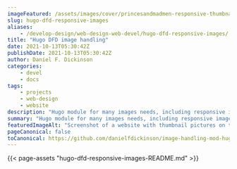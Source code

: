 ```yaml
---
imageFeatured: /assets/images/cover/princesandmadmen-responsive-thumbnails.png
slug: hugo-dfd-responsive-images
aliases:
    - /develop-design/web-design-web-devel/hugo-dfd-responsive-images/
title: "Hugo DFD image handling"
date: 2021-10-13T05:30:42Z
publishDate: 2021-10-13T05:30:42Z
author: Daniel F. Dickinson
categories:
    - devel
    - docs
tags:
    - projects
    - web-design
    - website
description: "Hugo module for many images needs, including responsive images from markdown, shortcodes and cover images"
summary: "Hugo module for many images needs, including responsive images from markdown, shortcodes and cover images"
featuredImageAlt: "Screenshot of a website with thumbnail pictures on the left of rounded boxes containing page descriptions"
pageCanonical: false
toCanonical: https://github.com/danielfdickinson/image-handling-mod-hugo-dfd
---
```


{{< page-assets "hugo-dfd-responsive-images-README.md" >}}

